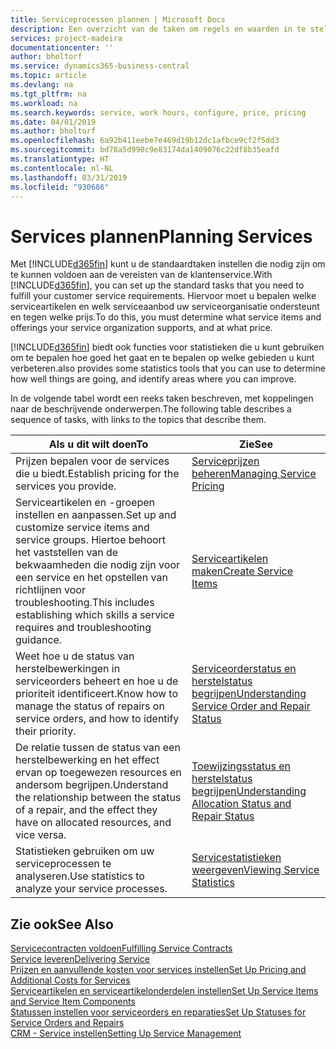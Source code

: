 ```yaml
---
title: Serviceprocessen plannen | Microsoft Docs
description: Een overzicht van de taken om regels en waarden in te stellen om uw servicebeleid en -processen te definiëren.
services: project-madeira
documentationcenter: ''
author: bholtorf
ms.service: dynamics365-business-central
ms.topic: article
ms.devlang: na
ms.tgt_pltfrm: na
ms.workload: na
ms.search.keywords: service, work hours, configure, price, pricing
ms.date: 04/01/2019
ms.author: bholtorf
ms.openlocfilehash: 6a92b411eebe7e469d19b12dc1afbce9cf2f5dd3
ms.sourcegitcommit: bd78a5d990c9e83174da1409076c22df8b35eafd
ms.translationtype: HT
ms.contentlocale: nl-NL
ms.lasthandoff: 03/31/2019
ms.locfileid: "930686"
---
```

# <a name="planning-services"></a><span data-ttu-id="b8770-103">Services plannen</span><span class="sxs-lookup"><span data-stu-id="b8770-103">Planning Services</span></span>
<span data-ttu-id="b8770-104">Met [!INCLUDE[d365fin](includes/d365fin_md.md)] kunt u de standaardtaken instellen die nodig zijn om te kunnen voldoen aan de vereisten van de klantenservice.</span><span class="sxs-lookup"><span data-stu-id="b8770-104">With [!INCLUDE[d365fin](includes/d365fin_md.md)], you can set up the standard tasks that you need to fulfill your customer service requirements.</span></span> <span data-ttu-id="b8770-105">Hiervoor moet u bepalen welke serviceartikelen en welk serviceaanbod uw serviceorganisatie ondersteunt en tegen welke prijs.</span><span class="sxs-lookup"><span data-stu-id="b8770-105">To do this, you must determine what service items and offerings your service organization supports, and at what price.</span></span>   

[!INCLUDE[d365fin](includes/d365fin_md.md)] <span data-ttu-id="b8770-106">biedt ook functies voor statistieken die u kunt gebruiken om te bepalen hoe goed het gaat en te bepalen op welke gebieden u kunt verbeteren.</span><span class="sxs-lookup"><span data-stu-id="b8770-106">also provides some statistics tools that you can use to determine how well things are going, and identify areas where you can improve.</span></span>
  
<span data-ttu-id="b8770-107">In de volgende tabel wordt een reeks taken beschreven, met koppelingen naar de beschrijvende onderwerpen.</span><span class="sxs-lookup"><span data-stu-id="b8770-107">The following table describes a sequence of tasks, with links to the topics that describe them.</span></span>   
  
|<span data-ttu-id="b8770-108">**Als u dit wilt doen**</span><span class="sxs-lookup"><span data-stu-id="b8770-108">**To**</span></span>|<span data-ttu-id="b8770-109">**Zie**</span><span class="sxs-lookup"><span data-stu-id="b8770-109">**See**</span></span>|  
|------------|-------------|  
|<span data-ttu-id="b8770-110">Prijzen bepalen voor de services die u biedt.</span><span class="sxs-lookup"><span data-stu-id="b8770-110">Establish pricing for the services you provide.</span></span>|[<span data-ttu-id="b8770-111">Serviceprijzen beheren</span><span class="sxs-lookup"><span data-stu-id="b8770-111">Managing Service Pricing</span></span>](service-service-price-management.md)|
|<span data-ttu-id="b8770-112">Serviceartikelen en -groepen instellen en aanpassen.</span><span class="sxs-lookup"><span data-stu-id="b8770-112">Set up and customize service items and service groups.</span></span> <span data-ttu-id="b8770-113">Hiertoe behoort het vaststellen van de bekwaamheden die nodig zijn voor een service en het opstellen van richtlijnen voor troubleshooting.</span><span class="sxs-lookup"><span data-stu-id="b8770-113">This includes establishing which skills a service requires and troubleshooting guidance.</span></span>| [<span data-ttu-id="b8770-114">Serviceartikelen maken</span><span class="sxs-lookup"><span data-stu-id="b8770-114">Create Service Items</span></span>](service-how-to-create-service-items.md)|  
|<span data-ttu-id="b8770-115">Weet hoe u de status van herstelbewerkingen in serviceorders beheert en hoe u de prioriteit identificeert.</span><span class="sxs-lookup"><span data-stu-id="b8770-115">Know how to manage the status of repairs on service orders, and how to identify their priority.</span></span>|[<span data-ttu-id="b8770-116">Serviceorderstatus en herstelstatus begrijpen</span><span class="sxs-lookup"><span data-stu-id="b8770-116">Understanding Service Order and Repair Status</span></span>](service-service-order-status-and-repair-status.md)|  
|<span data-ttu-id="b8770-117">De relatie tussen de status van een herstelbewerking en het effect ervan op toegewezen resources en andersom begrijpen.</span><span class="sxs-lookup"><span data-stu-id="b8770-117">Understand the relationship between the status of a repair, and the effect they have on allocated resources, and vice versa.</span></span>|[<span data-ttu-id="b8770-118">Toewijzingsstatus en herstelstatus begrijpen</span><span class="sxs-lookup"><span data-stu-id="b8770-118">Understanding Allocation Status and Repair Status</span></span>](service-allocation-status-and-repair-status.md)|  
|<span data-ttu-id="b8770-119">Statistieken gebruiken om uw serviceprocessen te analyseren.</span><span class="sxs-lookup"><span data-stu-id="b8770-119">Use statistics to analyze your service processes.</span></span> | [<span data-ttu-id="b8770-120">Servicestatistieken weergeven</span><span class="sxs-lookup"><span data-stu-id="b8770-120">Viewing Service Statistics</span></span>](service-service-statistics.md) |

## <a name="see-also"></a><span data-ttu-id="b8770-121">Zie ook</span><span class="sxs-lookup"><span data-stu-id="b8770-121">See Also</span></span>
[<span data-ttu-id="b8770-122">Servicecontracten voldoen</span><span class="sxs-lookup"><span data-stu-id="b8770-122">Fulfilling Service Contracts</span></span>](service-fulfill-service-contracts.md)  
[<span data-ttu-id="b8770-123">Service leveren</span><span class="sxs-lookup"><span data-stu-id="b8770-123">Delivering Service</span></span>](service-deliver-service.md)  
[<span data-ttu-id="b8770-124">Prijzen en aanvullende kosten voor services instellen</span><span class="sxs-lookup"><span data-stu-id="b8770-124">Set Up Pricing and Additional Costs for Services</span></span>](service-how-setup-service-costs-pricing.md)  
[<span data-ttu-id="b8770-125">Serviceartikelen en serviceartikelonderdelen instellen</span><span class="sxs-lookup"><span data-stu-id="b8770-125">Set Up Service Items and Service Item Components</span></span>](service-how-setup-service-items.md)  
[<span data-ttu-id="b8770-126">Statussen instellen voor serviceorders en reparaties</span><span class="sxs-lookup"><span data-stu-id="b8770-126">Set Up Statuses for Service Orders and Repairs</span></span>](service-order-repair-status.md)  
[<span data-ttu-id="b8770-127">CRM - Service instellen</span><span class="sxs-lookup"><span data-stu-id="b8770-127">Setting Up Service Management</span></span>](service-setup-service.md)  
